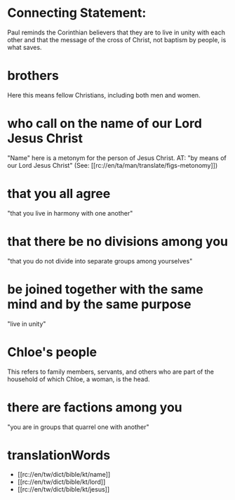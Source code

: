 # Connecting Statement:

Paul reminds the Corinthian believers that they are to live in unity with each other and that the message of the cross of Christ, not baptism by people, is what saves.

# brothers

Here this means fellow Christians, including both men and women.

# who call on the name of our Lord Jesus Christ

"Name" here is a metonym for the person of Jesus Christ. AT: "by means of our Lord Jesus Christ" (See: [[rc://en/ta/man/translate/figs-metonomy]])

# that you all agree

"that you live in harmony with one another"

# that there be no divisions among you

"that you do not divide into separate groups among yourselves"

# be joined together with the same mind and by the same purpose

"live in unity"

# Chloe's people

This refers to family members, servants, and others who are part of the household of which Chloe, a woman, is the head.

# there are factions among you

"you are in groups that quarrel one with another"

# translationWords

* [[rc://en/tw/dict/bible/kt/name]]
* [[rc://en/tw/dict/bible/kt/lord]]
* [[rc://en/tw/dict/bible/kt/jesus]]